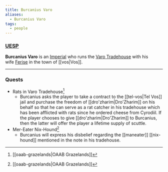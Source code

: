 ```yaml
---
title: Burcanius Varo
aliases:
  - Burcanius Varo
tags:
  - people
---
```

### [UESP](https://en.uesp.net/wiki/Morrowind:Burcanius_Varo)
**Burcanius Varo** is an [Imperial](https://en.uesp.net/wiki/Morrowind:Imperial "Morrowind:Imperial") who runs the [Varo Tradehouse](https://en.uesp.net/wiki/Morrowind:Varo_Tradehouse "Morrowind:Varo Tradehouse") with his wife [Ferise](https://en.uesp.net/wiki/Morrowind:Ferise_Varo "Morrowind:Ferise Varo") in the town of [[vos|Vos]].

***
### Quests
* Rats in Varo Tradehouse[^1]
	* Burcanius asks the player to take a contract to the [[tel-vos|Tel Vos]] jail and purchase the freedom of [[dro'zharim|Dro'Zharim]] on his behalf so that he can serve as a rat catcher in his tradehouse which has been afflicted with rats since he ordered cheese from Cyrodiil. If the player chooses to give [[dro'zharim|Dro'Zharim]] to Burcanius, then the latter will offer the player a lifetime supply of scuttle.
* Mer-Eater Nix-Hound[^1]
	* Burcanius will express his disbelief regarding the [[maneater]] [[nix-hound]] mentioned in the note in his tradehouse.

[^1]: [[oaab-grazelands|OAAB Grazelands]]